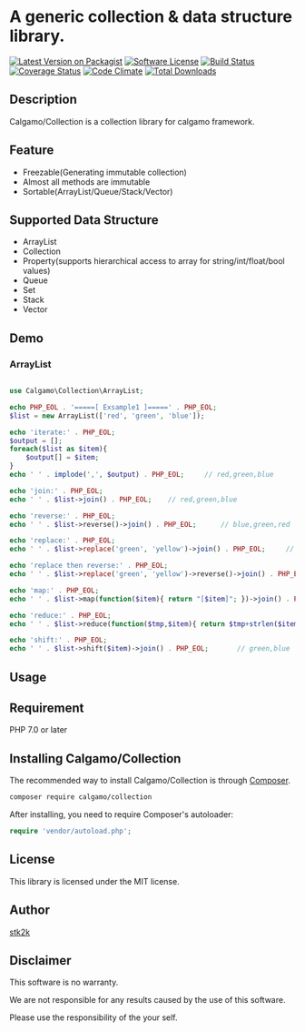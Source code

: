 A generic collection & data structure library.
=======================

[![Latest Version on Packagist](https://img.shields.io/packagist/v/calgamo/collection.svg?style=flat-square)](https://packagist.org/packages/calgamo/collection)
[![Software License](https://img.shields.io/badge/license-MIT-brightgreen.svg?style=flat-square)](LICENSE.md)
[![Build Status](https://travis-ci.org/calgamo/collection.svg?branch=master)](https://travis-ci.org/calgamo/collection)
[![Coverage Status](https://coveralls.io/repos/github/calgamo/collection/badge.svg?branch=master)](https://coveralls.io/github/calgamo/collection?branch=master)
[![Code Climate](https://codeclimate.com/github/calgamo/collection/badges/gpa.svg)](https://codeclimate.com/github/calgamo/collection)
[![Total Downloads](https://img.shields.io/packagist/dt/calgamo/collection.svg?style=flat-square)](https://packagist.org/packages/calgamo/collection)

## Description

Calgamo/Collection is a collection library for calgamo framework.


## Feature

- Freezable(Generating immutable collection)
- Almost all methods are immutable
- Sortable(ArrayList/Queue/Stack/Vector)

## Supported Data Structure

- ArrayList
- Collection
- Property(supports hierarchical access to array for string/int/float/bool values)
- Queue
- Set
- Stack
- Vector

## Demo

### ArrayList

```php

use Calgamo\Collection\ArrayList;

echo PHP_EOL . '=====[ Exsample1 ]=====' . PHP_EOL;
$list = new ArrayList(['red', 'green', 'blue']);

echo 'iterate:' . PHP_EOL;
$output = [];
foreach($list as $item){
    $output[] = $item;
}
echo ' ' . implode(',', $output) . PHP_EOL;     // red,green,blue

echo 'join:' . PHP_EOL;
echo ' ' . $list->join() . PHP_EOL;    // red,green,blue

echo 'reverse:' . PHP_EOL;
echo ' ' . $list->reverse()->join() . PHP_EOL;      // blue,green,red

echo 'replace:' . PHP_EOL;
echo ' ' . $list->replace('green', 'yellow')->join() . PHP_EOL;     // red,yellow,blue

echo 'replace then reverse:' . PHP_EOL;
echo ' ' . $list->replace('green', 'yellow')->reverse()->join() . PHP_EOL;      // blue,yellow,red

echo 'map:' . PHP_EOL;
echo ' ' . $list->map(function($item){ return "[$item]"; })->join() . PHP_EOL;      // [red],[green],[blue]

echo 'reduce:' . PHP_EOL;
echo ' ' . $list->reduce(function($tmp,$item){ return $tmp+strlen($item); }) . PHP_EOL;     // 12

echo 'shift:' . PHP_EOL;
echo ' ' . $list->shift($item)->join() . PHP_EOL;       // green,blue

```

## Usage

## Requirement

PHP 7.0 or later

## Installing Calgamo/Collection

The recommended way to install Calgamo/Collection is through
[Composer](http://getcomposer.org).

```bash
composer require calgamo/collection
```

After installing, you need to require Composer's autoloader:

```php
require 'vendor/autoload.php';
```

## License
This library is licensed under the MIT license.

## Author

[stk2k](https://github.com/stk2k)

## Disclaimer

This software is no warranty.

We are not responsible for any results caused by the use of this software.

Please use the responsibility of the your self.


